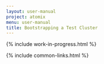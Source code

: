 ```yaml
---
layout: user-manual
project: atomix
menu: user-manual
title: Bootstrapping a Test Cluster
---
```


{% include work-in-progress.html %}

{% include common-links.html %}
